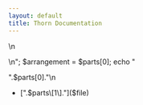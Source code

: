 ```yaml
---
layout: default
title: Thorn Documentation
---
```

\\n

\\n"; $arrangement = $parts\[0\]; echo "

".$parts\[0\]."\\n

-   [".$parts\[1\]."]($file)
